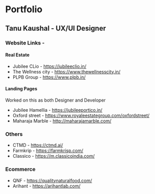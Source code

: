# Portfolio

## Tanu Kaushal - UX/UI Designer 

### Website Links -

#### Real Estate 
- Jubilee CLio - https://jubileeclio.in/
- The Wellness city - https://www.thewellnesscity.in/
- PLPB Group - https://www.plpb.in/

#### Landing Pages 
Worked on this as both Designer and Developer 
- Jubilee Hamellia - https://jubileeportico.in/
- Oxford street - https://www.royaleestategroup.com/oxfordstreet/
- Maharaja Marble - http://maharajamarble.com/


### Others
- CTMD - https://ctmd.ai/
- Farmkrip - https://farmkrisp.com/
- Classico - https://m.classicoindia.com/


### Ecommerce 
- QNF - https://qualitynaturalfood.com/
- Arihant - https://arihantlab.com/



